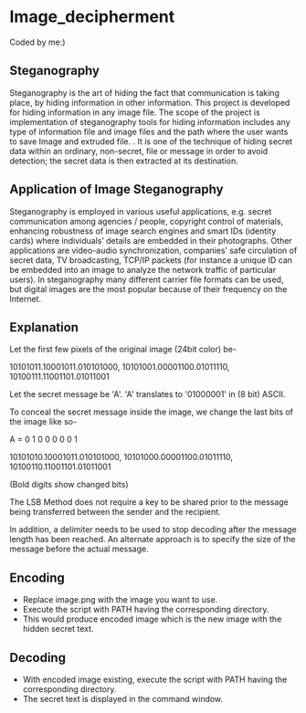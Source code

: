 # Image_decipherment
Coded by me:)

## Steganography
Steganography is the art of hiding the fact that communication is taking place, by hiding information in other information. This project is developed for hiding information in any image file. The scope of the project is implementation of steganography tools for hiding information includes any type of information file and image files and the path where the user wants to save Image and extruded file. .
It is one of the technique of hiding secret data within an ordinary, non-secret, file or message in order to avoid detection; the secret data is then extracted at its destination.

## Application of Image Steganography
Steganography is employed in various useful applications, e.g. secret communication among agencies / people, copyright control of materials, enhancing robustness of image search engines and smart IDs (identity cards) where individuals’ details are embedded in their photographs. Other applications are video-audio synchronization, companies’ safe circulation of secret data, TV broadcasting, TCP/IP packets (for instance a unique ID can be embedded into an image to analyze the network traffic of particular users). In steganography many different carrier file formats can be used, but digital images are the most popular because of their frequency on the Internet.

## Explanation
Let the first few pixels of the original image (24bit color) be-

10101011.10001011.010101000, 10101001.00001100.01011110, 10100111.11001101.01011001

Let the secret message be 'A'.
'A' translates to '01000001' in (8 bit) ASCII.

To conceal the secret message inside the image, we change the last bits of the image like so-

A = 0 1 0 0 0 0 0 1

10101010.10001011.010101000, 10101000.00001100.01011110, 10100110.11001101.01011001

(Bold digits show changed bits)

The LSB Method does not require a key to be shared prior to the message being transferred between the sender and the recipient.

In addition, a delimiter needs to be used to stop decoding after the message length has been reached. An alternate approach is to specify the size of the message before the actual message.


## Encoding
* Replace image.png with the image you want to use.
* Execute the script with PATH having the corresponding directory.
* This would produce encoded image which is the new image with the hidden secret text.

## Decoding
* With  encoded image existing, execute the script with PATH having the corresponding directory.
* The secret text is displayed in the command window.
